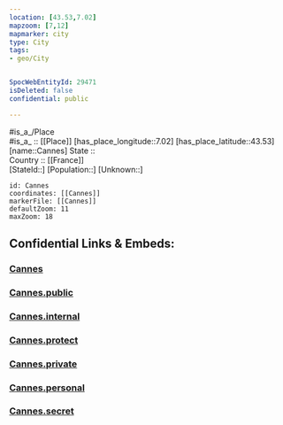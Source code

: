 ```yaml
---
location: [43.53,7.02] 
mapzoom: [7,12] 
mapmarker: city 
type: City
tags:
- geo/City


SpocWebEntityId: 29471
isDeleted: false
confidential: public

---
```

#is_a_/Place  
#is_a_ :: [[Place]] 
[has_place_longitude::7.02] 
[has_place_latitude::43.53] 
[name::Cannes] 
State ::  
Country :: [[France]]  
[StateId::] 
[Population::] 
[Unknown::] 


```leaflet
id: Cannes
coordinates: [[Cannes]] 
markerFile: [[Cannes]] 
defaultZoom: 11 
maxZoom: 18
```


## Confidential Links & Embeds: 

### [Cannes](/_Standards/Earth/Continent/Europe/Europe~West/France/regions~France/Provence-Alpes-Côte_d'Azur/Cannes.md) 

### [Cannes.public](/_public/Earth/Continent/Europe/Europe~West/France/regions~France/Provence-Alpes-Côte_d'Azur/Cannes.public.md) 

### [Cannes.internal](/_internal/Earth/Continent/Europe/Europe~West/France/regions~France/Provence-Alpes-Côte_d'Azur/Cannes.internal.md) 

### [Cannes.protect](/_protect/Earth/Continent/Europe/Europe~West/France/regions~France/Provence-Alpes-Côte_d'Azur/Cannes.protect.md) 

### [Cannes.private](/_private/Earth/Continent/Europe/Europe~West/France/regions~France/Provence-Alpes-Côte_d'Azur/Cannes.private.md) 

### [Cannes.personal](/_personal/Earth/Continent/Europe/Europe~West/France/regions~France/Provence-Alpes-Côte_d'Azur/Cannes.personal.md) 

### [Cannes.secret](/_secret/Earth/Continent/Europe/Europe~West/France/regions~France/Provence-Alpes-Côte_d'Azur/Cannes.secret.md)


